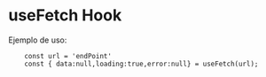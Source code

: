 # useFetch Hook


Ejemplo de uso:

```
    const url = 'endPoint'
    const { data:null,loading:true,error:null} = useFetch(url);
```